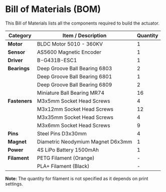 # Bill of Materials (BOM)

This Bill of Materials lists all the components required to build the actuator.

| Category | Item / Description | Quantity |
|---|---|---|
| **Motor** | BLDC Motor 5010 - 360KV | 1 |
| **Sensor** | AS5600 Magnetic Encoder | 1 |
| **Driver** | B-G431B-ESC1 | 1 |
| **Bearings** | Deep Groove Ball Bearing 6803 | 2 |
| | Deep Groove Ball Bearing 6801 | 1 |
| | Deep Groove Ball Bearing 6809 | 2 |
| | Miniature Ball Bearing MR74 | 16 |
| **Fasteners**| M3x5mm Socket Head Screws | 4 |
| | M3x12mm Socket Head Screws | 12 |
| | M3x35mm Socket Head Screws | 4 |
| | M3x6mm Socket Head Screws | 9 |
| **Pins** | Steel Pins D3x30mm | 4 |
| **Magnet** | Diametric Neodymium Magnet D6x3mm | 1 |
| **Power** | 4S LiPo Battery 1500mAh | 1 |
| **Filament** | PETG Filament (Orange) | - |
| | PLA+ Filament (Black) | - |

**Note:** The quantity for filament is not specified as it depends on print settings.
